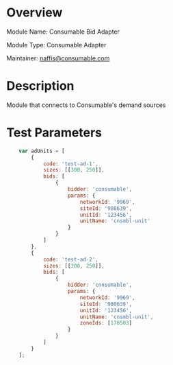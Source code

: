 # Overview

Module Name: Consumable Bid Adapter

Module Type: Consumable Adapter

Maintainer: naffis@consumable.com

# Description

Module that connects to Consumable's demand sources

# Test Parameters
```javascript
    var adUnits = [
        {
            code: 'test-ad-1',
            sizes: [[300, 250]],
            bids: [
                {
                    bidder: 'consumable',
                    params: {
                        networkId: '9969',
                        siteId: '980639',
                        unitId: '123456',
                        unitName: 'cnsmbl-unit'
                    }
                }
            ]
        },
        {
            code: 'test-ad-2',
            sizes: [[300, 250]],
            bids: [
                {
                    bidder: 'consumable',
                    params: {
                        networkId: '9969',
                        siteId: '980639',
                        unitId: '123456',
                        unitName: 'cnsmbl-unit',
                        zoneIds: [178503]
                    }
                }
            ]
        }
    ];
```